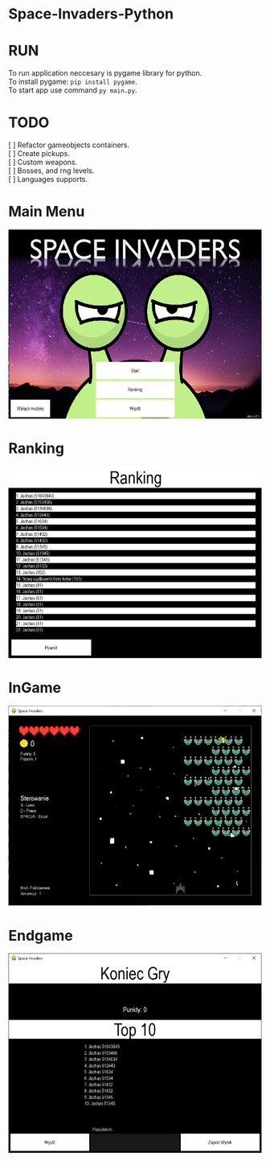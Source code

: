 # Space-Invaders-Python

# RUN
To run application neccesary is pygame library for python. \
To install pygame: `pip install pygame`.\
To start app use command `py main.py`.

# TODO
[ ] Refactor gameobjects containers.\
[ ] Create pickups.\
[ ] Custom weapons.\
[ ] Bosses, and rng levels.\
[ ] Languages supports.

# Main Menu
![menu](https://github.com/dominikdrozd/Space-Invaders-Python/blob/main/Screens/mainMenu.png?raw=true)
# Ranking
![ranking](https://github.com/dominikdrozd/Space-Invaders-Python/blob/main/Screens/ranking.png?raw=true)
# InGame
![ingame](https://github.com/dominikdrozd/Space-Invaders-Python/blob/main/Screens/ingame.png?raw=true)
# Endgame
![endgame](https://github.com/dominikdrozd/Space-Invaders-Python/blob/main/Screens/endGame.png?raw=true)
